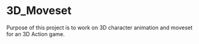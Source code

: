 # 3D_Moveset
Purpose of this project is to work on 3D character animation and moveset for an 3D Action game.
